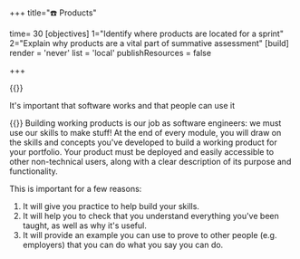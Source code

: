 +++
title="☎️ Products"

time= 30
[objectives]
    1="Identify where products are located for a sprint"
    2="Explain why products are a vital part of summative assessment"
[build]
  render = 'never'
  list = 'local'
  publishResources = false

+++

{{<note type="tip">}}

It's important that software works and that people can use it

{{</note>}}
Building working products is our job as software engineers: we must use our skills to make stuff! At the end of every module, you will draw on the skills and concepts you've developed to build a working product for your portfolio. Your product must be deployed and easily accessible to other non-technical users, along with a clear description of its purpose and functionality.

This is important for a few reasons:
1. It will give you practice to help build your skills.
2. It will help you to check that you understand everything you've been taught, as well as why it's useful.
3. It will provide an example you can use to prove to other people (e.g. employers) that you can do what you say you can do.

